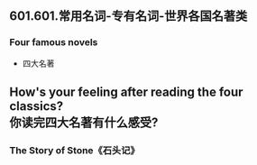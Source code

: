 601.601.常用名词-专有名词-世界各国名著类
----------------------------------------

### Four famous novels
* 四大名著

How's your feeling after reading the four classics?  
你读完四大名著有什么感受?
---
### The Story of Stone《石头记》 